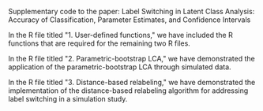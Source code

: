 Supplementary code to the paper: Label Switching in Latent Class Analysis: Accuracy of Classification, Parameter Estimates, and Confidence Intervals

In the R file titled "1. User-defined functions," we have included the R functions that are required for the remaining two R files.

In the R file titled "2. Parametric-bootstrap LCA," we have demonstrated the application of the parametric-bootstrap LCA through simulated data.

In the R file titled "3. Distance-based relabeling," we have demonstrated the implementation of the distance-based relabeling algorithm for addressing label switching in a simulation study.
